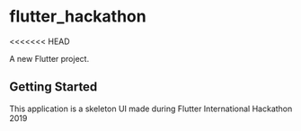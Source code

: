 # flutter_hackathon
<<<<<<< HEAD

A new Flutter project.

## Getting Started

This application is a skeleton UI made during Flutter International Hackathon 2019

